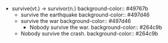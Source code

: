 - survive(vt.) -> survivor(n.)
  background-color:: #49767b
	- survive the earthquake
	  background-color:: #497d46
	- survive the war
	  background-color:: #497d46
		- Nobody survive the war.
		  background-color:: #264c9b
	- Nobody survive the crash.
	  background-color:: #264c9b